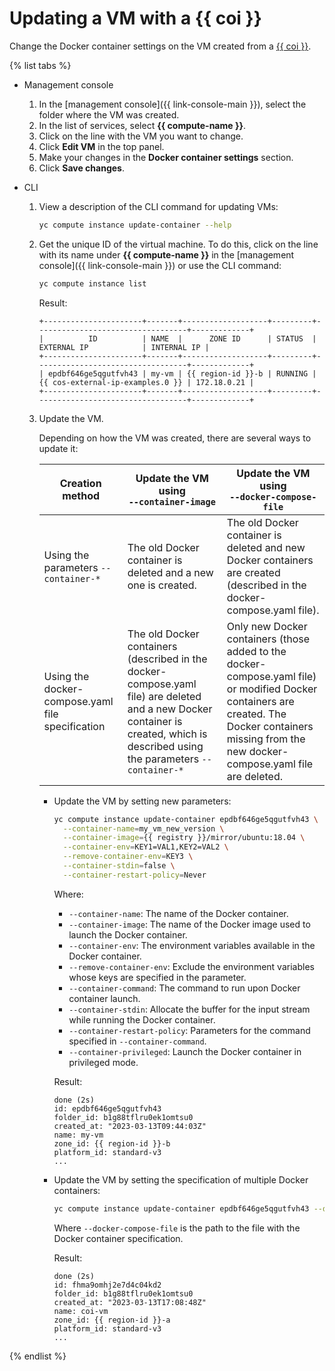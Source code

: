 # Updating a VM with a {{ coi }}

Change the Docker container settings on the VM created from a [{{ coi }}](../concepts/index.md).

{% list tabs %}


- Management console

  1. In the [management console]({{ link-console-main }}), select the folder where the VM was created.
  1. In the list of services, select **{{ compute-name }}**.
  1. Click on the line with the VM you want to change.
  1. Click **Edit VM** in the top panel.
  1. Make your changes in the **Docker container settings** section.
  1. Click **Save changes**.
 

- CLI

  1. View a description of the CLI command for updating VMs:

     ```bash
     yc compute instance update-container --help
     ```

  1. Get the unique ID of the virtual machine. To do this, click on the line with its name under **{{ compute-name }}** in the [management console]({{ link-console-main }}) or use the CLI command:

     ```bash
     yc compute instance list
     ```
        
     Result:

     ```text
     +----------------------+-------+-------------------+---------+----------------------------------+-------------+
     |          ID          | NAME  |      ZONE ID      | STATUS  |           EXTERNAL IP            | INTERNAL IP |
     +----------------------+-------+-------------------+---------+----------------------------------+-------------+
     | epdbf646ge5qgutfvh43 | my-vm | {{ region-id }}-b | RUNNING | {{ cos-external-ip-examples.0 }} | 172.18.0.21 |
     +----------------------+-------+-------------------+---------+----------------------------------+-------------+
     ```

  1. Update the VM.

     Depending on how the VM was created, there are several ways to update it:

     Creation method | Update the VM using <br>`--container-image` | Update the VM using <br>`--docker-compose-file`
     --- | --- | ---
     Using the parameters `--container-*` | The old Docker container is deleted and a new one is created. | The old Docker container is deleted and new Docker containers are created (described in the docker-compose.yaml file).
     Using the docker-compose.yaml file specification | The old Docker containers (described in the docker-compose.yaml file) are deleted and a new Docker container is created, which is described using the parameters `--container-*` | Only new Docker containers (those added to the docker-compose.yaml file) or modified Docker containers are created. The Docker containers missing from the new docker-compose.yaml file are deleted.

     * Update the VM by setting new parameters:

       ```bash
       yc compute instance update-container epdbf646ge5qgutfvh43 \
         --container-name=my_vm_new_version \
         --container-image={{ registry }}/mirror/ubuntu:18.04 \
         --container-env=KEY1=VAL1,KEY2=VAL2 \
         --remove-container-env=KEY3 \
         --container-stdin=false \
         --container-restart-policy=Never
       ```

       Where:
       * `--container-name`: The name of the Docker container.
       * `--container-image`: The name of the Docker image used to launch the Docker container.
       * `--container-env`: The environment variables available in the Docker container.
       * `--remove-container-env`: Exclude the environment variables whose keys are specified in the parameter.
       * `--container-command`: The command to run upon Docker container launch.
       * `--container-stdin`: Allocate the buffer for the input stream while running the Docker container.
       * `--container-restart-policy`: Parameters for the command specified in `--container-command`.
       * `--container-privileged`: Launch the Docker container in privileged mode.

       Result:

       ```text
       done (2s)
       id: epdbf646ge5qgutfvh43
       folder_id: b1g88tflru0ek1omtsu0
       created_at: "2023-03-13T09:44:03Z"
       name: my-vm
       zone_id: {{ region-id }}-b
       platform_id: standard-v3
       ...
       ```

     * Update the VM by setting the specification of multiple Docker containers:

       ```bash
       yc compute instance update-container epdbf646ge5qgutfvh43 --docker-compose-file=<file path>
       ```

       Where `--docker-compose-file` is the path to the file with the Docker container specification.

       Result:

       ```text
       done (2s)
       id: fhma9omhj2e7d4c04kd2
       folder_id: b1g88tflru0ek1omtsu0
       created_at: "2023-03-13T17:08:48Z"
       name: coi-vm
       zone_id: {{ region-id }}-a
       platform_id: standard-v3
       ...
       ```

{% endlist %}